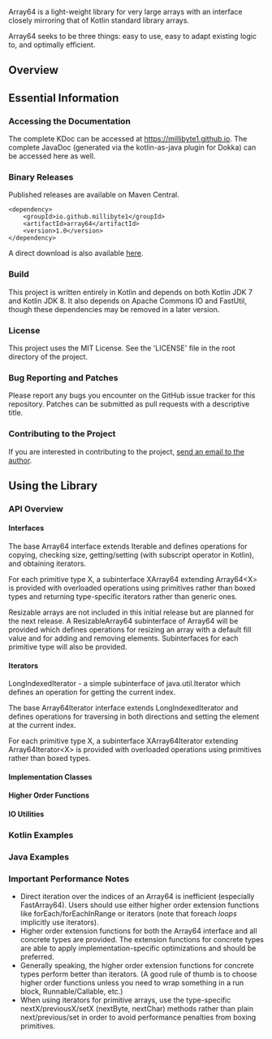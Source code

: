 Array64 is a light-weight library for very large arrays with an interface closely mirroring that of Kotlin standard library arrays.

<!-- TODO: add badges for maven and begin using a CI tool -->

Array64 seeks to be three things: easy to use, easy to adapt existing logic to, and optimally efficient.

## Overview
<!-- TODO: Table of contents -->

## Essential Information
### Accessing the Documentation
The complete KDoc can be accessed at https://millibyte1.github.io. The complete JavaDoc (generated via the kotlin-as-java plugin for Dokka) can be accessed here as well.
### Binary Releases
Published releases are available on Maven Central.

    <dependency>
        <groupId>io.github.millibyte1</groupId>
        <artifactId>array64</artifactId>
        <version>1.0</version>
    </dependency>

A direct download is also available [here](https://repo1.maven.org/maven2/io/github/millibyte1/array64).
### Build
This project is written entirely in Kotlin and depends on both Kotlin JDK 7 and Kotlin JDK 8.
It also depends on Apache Commons IO and FastUtil, though these dependencies may be removed in a later version.
### License
This project uses the MIT License. See the 'LICENSE' file in the root directory of the project.
### Bug Reporting and Patches
Please report any bugs you encounter on the GitHub issue tracker for this repository. Patches can be submitted as pull requests
with a descriptive title.
### Contributing to the Project
If you are interested in contributing to the project, [send an email to the author](mailto:ebhall99@gmail.com?subject=[GitHub]%20Array64).

## Using the Library
### API Overview
#### Interfaces
The base Array64 interface extends Iterable and defines operations for copying, checking size, getting/setting (with 
subscript operator in Kotlin), and obtaining iterators.

For each primitive type X, a subinterface XArray64 extending Array64&lt;X&gt; is provided with overloaded operations
using primitives rather than boxed types and returning type-specific iterators rather than generic ones.

Resizable arrays are not included in this initial release but are planned for the next release. A ResizableArray64 subinterface of Array64
will be provided which defines operations for resizing an array with a default fill value and for adding and removing
elements. Subinterfaces for each primitive type will also be provided.

#### Iterators
LongIndexedIterator - a simple subinterface of java.util.Iterator which defines an operation for getting the current index.

The base Array64Iterator interface extends LongIndexedIterator and defines operations for traversing in both directions and
setting the element at the current index.

For each primitive type X, a subinterface XArray64Iterator extending Array64Iterator&lt;X&gt; is provided with overloaded operations
using primitives rather than boxed types. 

#### Implementation Classes

#### Higher Order Functions

#### IO Utilities


### Kotlin Examples
### Java Examples
### Important Performance Notes
- Direct iteration over the indices of an Array64 is inefficient (especially FastArray64).
  Users should use either higher order extension functions like forEach/forEachInRange or iterators (note that foreach *loops*
  implicitly use iterators).
- Higher order extension functions for both the Array64 interface and all concrete types are provided. The extension functions
  for concrete types are able to apply implementation-specific optimizations and should be preferred.
- Generally speaking, the higher order extension functions for concrete types perform better than iterators.
  (A good rule of thumb is to choose higher order functions unless you need to wrap something in a run block, Runnable/Callable, etc.)
- When using iterators for primitive arrays, use the type-specific nextX/previousX/setX (nextByte, nextChar) methods rather than
  plain next/previous/set in order to avoid performance penalties from boxing primitives.